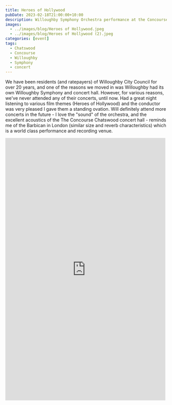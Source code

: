 ```yaml
---
title: Heroes of Hollywood
pubDate: 2023-02-18T21:00:00+10:00
description: Willoughby Symphony Orchestra performance at the Concourse Chatswood concert hall
images:
  - ../images/blog/Heroes of Hollywood.jpeg
  - ../images/blog/Heroes of Hollywood (2).jpeg
categories: [event]
tags:
  - Chatswood
  - Concourse
  - Willoughby
  - Symphony
  - concert
---
```


We have been residents (and ratepayers) of Willoughby City Council for over 20 years, and one of the reasons we moved in was Willoughby had its own Willoughby Symphony and concert hall. However, for various reasons, we've never attended any of their concerts, until now. Had a great night listening to various film themes (Heroes of Hollywood) and the conductor was very pleased I gave them a standing ovation. Will definitely attend more concerts in the future - I love the "sound" of the orchestra, and the excellent acoustics of the The Concourse Chatswood concert hall - reminds me of the Barbican in London (similar size and reverb characteristics) which is a world class performance and recording venue.

<iframe src="https://www.facebook.com/plugins/post.php?href=https%3A%2F%2Fwww.facebook.com%2Fchris1.tham%2Fposts%2Fpfbid02ZsN8oDAxc1r5s6chntqMoTb9TcnstnvVge1yJrQE9uwMihtF7gJTFXkYQetEGhWol&show_text=true&width=500" width="500" height="819" style="border:none;overflow:hidden" scrolling="no" frameborder="0" allowfullscreen="true" allow="autoplay; clipboard-write; encrypted-media; picture-in-picture; web-share"></iframe>
